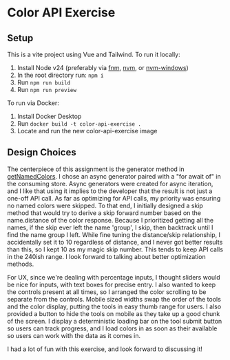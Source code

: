 # Color API Exercise

## Setup

This is a vite project using Vue and Tailwind. To run it locally:

1. Install Node v24 (preferably via [fnm](https://github.com/Schniz/fnm), [nvm](https://github.com/nvm-sh/nvm), or [nvm-windows](https://github.com/coreybutler/nvm-windows))
2. In the root directory run: `npm i`
3. Run `npm run build`
4. Run `npm run preview`

To run via Docker:

1. Install Docker Desktop
2. Run `docker build -t color-api-exercise .`
3. Locate and run the new color-api-exercise image

## Design Choices

The centerpiece of this assignment is the generator method in [getNamedColors](src\api\getNamedColors.ts). I chose an async generator paired with a "for await of" in the consuming store. Async generators were created for async iteration, and I like that using it implies to the developer that the result is not just a one-off API call. As far as optimizing for API calls, my priority was ensuring no named colors were skipped. To that end, I initially designed a skip method that would try to derive a skip forward number based on the name.distance of the color response. Because I prioritized getting all the names, if the skip ever left the name 'group', I skip, then backtrack until I find the name group I left. While fine tuning the distance/skip relationship, I accidentally set it to 10 regardless of distance, and I never got better results than this, so I kept 10 as my magic skip number. This tends to keep API calls in the 240ish range. I look forward to talking about better optimization methods.

For UX, since we're dealing with percentage inputs, I thought sliders would be nice for inputs, with text boxes for precise entry. I also wanted to keep the controls present at all times, so I arranged the color scrolling to be separate from the controls. Mobile sized widths swap the order of the tools and the color display, putting the tools in easy thumb range for users. I also provided a button to hide the tools on mobile as they take up a good chunk of the screen. I display a deterministic loading bar on the tool submit button so users can track progress, and I load colors in as soon as their available so users can work with the data as it comes in.

I had a lot of fun with this exercise, and look forward to discussing it!
